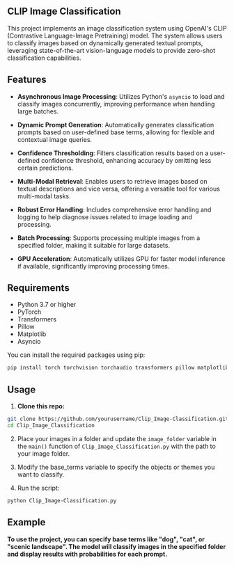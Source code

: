 ## CLIP Image Classification

This project implements an  image classification system using OpenAI's CLIP (Contrastive Language-Image Pretraining) model. The system allows users to classify images based on dynamically generated textual prompts, leveraging state-of-the-art vision-language models to provide zero-shot classification capabilities. 

## Features

- **Asynchronous Image Processing**: Utilizes Python's `asyncio` to load and classify images concurrently, improving performance when handling large batches.
  
- **Dynamic Prompt Generation**: Automatically generates classification prompts based on user-defined base terms, allowing for flexible and contextual image queries.

- **Confidence Thresholding**: Filters classification results based on a user-defined confidence threshold, enhancing accuracy by omitting less certain predictions.

- **Multi-Modal Retrieval**: Enables users to retrieve images based on textual descriptions and vice versa, offering a versatile tool for various multi-modal tasks.

- **Robust Error Handling**: Includes comprehensive error handling and logging to help diagnose issues related to image loading and processing.

- **Batch Processing**: Supports processing multiple images from a specified folder, making it suitable for large datasets.

- **GPU Acceleration**: Automatically utilizes GPU for faster model inference if available, significantly improving processing times.

## Requirements

- Python 3.7 or higher
- PyTorch
- Transformers
- Pillow
- Matplotlib
- Asyncio

You can install the required packages using pip:

```bash
pip install torch torchvision torchaudio transformers pillow matplotlib
```
## Usage
1. **Clone this repo:**
```bash
git clone https://github.com/yourusername/Clip_Image-Classification.git
cd Clip_Image_Classification
```
2. Place your images in a folder and update the ```image_folder``` variable in the ```main()``` function of ```Clip_Image_Classification.py``` with the path to your image folder.

3. Modify the base_terms variable to specify the objects or themes you want to classify.

4. Run the script:
```bash
python Clip_Image-Classification.py
```
## Example
**To use the project, you can specify base terms like "dog", "cat", or "scenic landscape". The model will classify images in the specified folder and display results with probabilities for each prompt.**
